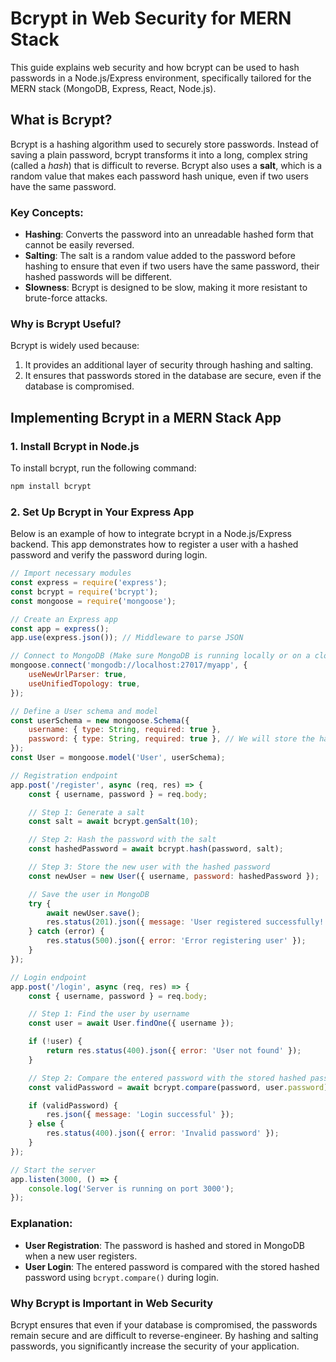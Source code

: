 
# Bcrypt in Web Security for MERN Stack

This guide explains web security and how bcrypt can be used to hash passwords in a Node.js/Express environment, specifically tailored for the MERN stack (MongoDB, Express, React, Node.js).

## What is Bcrypt?

Bcrypt is a hashing algorithm used to securely store passwords. Instead of saving a plain password, bcrypt transforms it into a long, complex string (called a *hash*) that is difficult to reverse. Bcrypt also uses a **salt**, which is a random value that makes each password hash unique, even if two users have the same password.

### Key Concepts:

- **Hashing**: Converts the password into an unreadable hashed form that cannot be easily reversed.
- **Salting**: The salt is a random value added to the password before hashing to ensure that even if two users have the same password, their hashed passwords will be different.
- **Slowness**: Bcrypt is designed to be slow, making it more resistant to brute-force attacks.

### Why is Bcrypt Useful?

Bcrypt is widely used because:
1. It provides an additional layer of security through hashing and salting.
2. It ensures that passwords stored in the database are secure, even if the database is compromised.

## Implementing Bcrypt in a MERN Stack App

### 1. Install Bcrypt in Node.js
To install bcrypt, run the following command:

```bash
npm install bcrypt
```

### 2. Set Up Bcrypt in Your Express App

Below is an example of how to integrate bcrypt in a Node.js/Express backend. This app demonstrates how to register a user with a hashed password and verify the password during login.

```javascript
// Import necessary modules
const express = require('express');
const bcrypt = require('bcrypt');
const mongoose = require('mongoose');

// Create an Express app
const app = express();
app.use(express.json()); // Middleware to parse JSON

// Connect to MongoDB (Make sure MongoDB is running locally or on a cloud service)
mongoose.connect('mongodb://localhost:27017/myapp', {
    useNewUrlParser: true,
    useUnifiedTopology: true,
});

// Define a User schema and model
const userSchema = new mongoose.Schema({
    username: { type: String, required: true },
    password: { type: String, required: true }, // We will store the hashed password here
});
const User = mongoose.model('User', userSchema);

// Registration endpoint
app.post('/register', async (req, res) => {
    const { username, password } = req.body;

    // Step 1: Generate a salt
    const salt = await bcrypt.genSalt(10);

    // Step 2: Hash the password with the salt
    const hashedPassword = await bcrypt.hash(password, salt);

    // Step 3: Store the new user with the hashed password
    const newUser = new User({ username, password: hashedPassword });

    // Save the user in MongoDB
    try {
        await newUser.save();
        res.status(201).json({ message: 'User registered successfully!' });
    } catch (error) {
        res.status(500).json({ error: 'Error registering user' });
    }
});

// Login endpoint
app.post('/login', async (req, res) => {
    const { username, password } = req.body;

    // Step 1: Find the user by username
    const user = await User.findOne({ username });

    if (!user) {
        return res.status(400).json({ error: 'User not found' });
    }

    // Step 2: Compare the entered password with the stored hashed password
    const validPassword = await bcrypt.compare(password, user.password);

    if (validPassword) {
        res.json({ message: 'Login successful' });
    } else {
        res.status(400).json({ error: 'Invalid password' });
    }
});

// Start the server
app.listen(3000, () => {
    console.log('Server is running on port 3000');
});
```

### Explanation:
- **User Registration**: The password is hashed and stored in MongoDB when a new user registers.
- **User Login**: The entered password is compared with the stored hashed password using `bcrypt.compare()` during login.

### Why Bcrypt is Important in Web Security
Bcrypt ensures that even if your database is compromised, the passwords remain secure and are difficult to reverse-engineer. By hashing and salting passwords, you significantly increase the security of your application.

